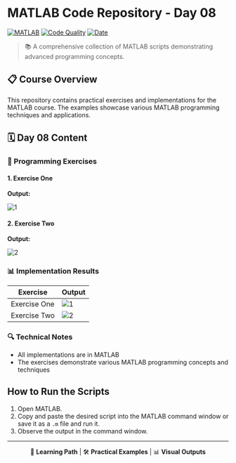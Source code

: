 # MATLAB Code Repository - Day 08

[![MATLAB](https://img.shields.io/badge/MATLAB-Script-blue?style=for-the-badge&logo=mathworks&logoColor=white)](https://www.mathworks.com/products/matlab.html)
[![Code Quality](https://img.shields.io/badge/Code%20Quality-A-brightgreen?style=for-the-badge)]() 
[![Date](https://img.shields.io/badge/Date-04.21.2024-orange?style=for-the-badge)]()

> 📚 A comprehensive collection of MATLAB scripts demonstrating advanced programming concepts.

## 📋 Course Overview

This repository contains practical exercises and implementations for the MATLAB course. The examples showcase various MATLAB programming techniques and applications.

## 🗓️ Day 08 Content

### 🎯 Programming Exercises

#### 1. Exercise One

**Output:**

![1](https://github.com/user-attachments/assets/12daa2d2-d1de-4556-abfe-2c2f6ef04aab)

#### 2. Exercise Two

**Output:**

![2](https://github.com/user-attachments/assets/0d2bd3f1-e220-4419-af7c-97e7ff7963f9)

### 📊 Implementation Results

| Exercise | Output |
|---------|--------|
| Exercise One | ![1](https://github.com/user-attachments/assets/12daa2d2-d1de-4556-abfe-2c2f6ef04aab) |
| Exercise Two | ![2](https://github.com/user-attachments/assets/0d2bd3f1-e220-4419-af7c-97e7ff7963f9) |

### 🔍 Technical Notes

- All implementations are in MATLAB
- The exercises demonstrate various MATLAB programming concepts and techniques

## How to Run the Scripts
1. Open MATLAB.
2. Copy and paste the desired script into the MATLAB command window or save it as a `.m` file and run it.
3. Observe the output in the command window.

---

<div align="center">

📖 **Learning Path** | 🛠️ **Practical Examples** | 📊 **Visual Outputs**

</div>
